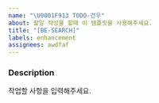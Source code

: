 ```yaml
---
name: "\U0001F913 TODO-건우"
about: 할일 작성을 할때 이 템플릿을 사용해주세요.
title: "[BE-SEARCH]"
labels: enhancement
assignees: awdfaf
---
```


### Description

작업할 사항을 입력해주세요.
